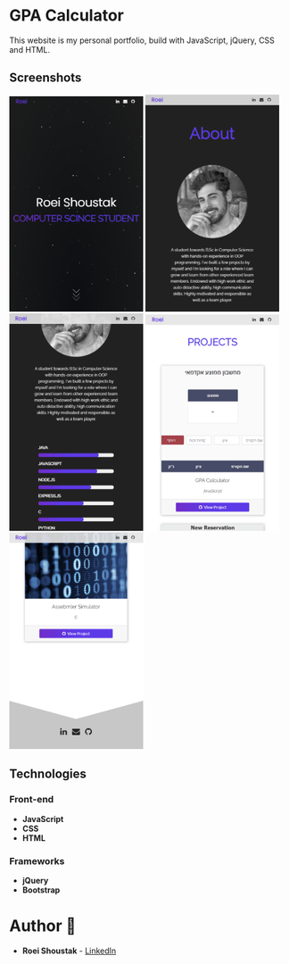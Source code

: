 # GPA Calculator

This website is my personal portfolio, build with JavaScript, jQuery, CSS and HTML.

## Screenshots

<img src="screenshots/sc1.PNG" width="240px"> <img src="screenshots/sc2.PNG" width="240px"/> <img src="screenshots/sc3.PNG" width="240px"/>
<img src="screenshots/sc4.PNG" width="240px"/><img src="screenshots/sc5.PNG" width="240px"/>

## Technologies

### Front-end
- **JavaScript**
- **CSS** 
- **HTML** 

### Frameworks
- **jQuery**
- **Bootstrap**


# Author 🙋

-   **Roei Shoustak** - [LinkedIn](https://www.linkedin.com/in/shoustak/)

